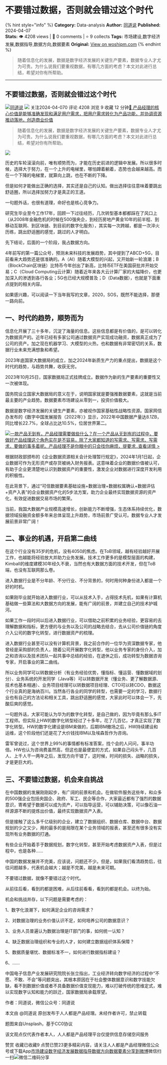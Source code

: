 # 不要错过数据，否则就会错过这个时代
{% hint style="info" %}
**Category:** Data-analysis
**Author:** [同道说](https://www.woshipm.com/u/1574512)
**Published:** 2024-04-07  
**Stats:** 👁️ 4208 views | 💬 0 comments | ⭐ 9 collects
**Tags:** 市场建设,数字经济发展,数据指导,数据方向,数据要素
**Original:** [View on woshipm.com](https://www.woshipm.com/data-analysis/6027133.html)
{% endhint %}
> 随着信息化的发展，数据是数字经济发展的关键生产要素，数据专业人才尤为可贵。为什么说我们要重视数据，有哪几方面的考虑？本文对此进行总结，希望对你有所帮助。

---

## 不要错过数据，否则就会错过这个时代

[![](https://static.woshipm.com/view/woshipm_api_def_20240328170041_9743.jpeg?imageView2/1/w/72/h/72/q/100)](https://www.woshipm.com/u/1574512)[同道说](https://www.woshipm.com/u/1574512) ![](https://static.woshipm.com/tag/1101_1@2x.png) 关注2024-04-070 评论 4208 浏览 9 收藏 12 分钟[🔗 产品经理的核心价值是能够准确发现和满足用户需求，把用户需求转化为产品功能，并协调资源推动落地，创造商业价值](https://ke.qidianla.com/courses/90pm)

> 随着信息化的发展，数据是数字经济发展的关键生产要素，数据专业人才尤为可贵。为什么说我们要重视数据，有哪几方面的考虑？本文对此进行总结，希望对你有所帮助。

![](https://image.woshipm.com/2023/04/14/a1997136-da9e-11ed-aee8-00163e0b5ff3.png)

历史的车轮滚滚向前，唯有顺势而为，才能在历史前进的逻辑中发展。所以很多时候，选择大于努力，在一个上升的电梯里，哪怕蹲着躺着，态势也会越来越高。而在一个下降的电梯里，就算向上跳，也在不断的下降。

但是如何才能做出正确的选择，其实还是自己的认知。做出选择往往意味着要跳出舒适圈，所以选择加努力才是真正的王道。

一句题外话，也很有道理，命好也是核心竞争力。

研究生毕业至今工作17年，回顾一下过往经历，几次转型基本都都踩在了风口上（从2008年金融危机的时候在500强央企，到经历房地产黄金10年的前半程、到移动互联网、到区块链、到目前的数字化服务），其实每一次跨越，都是一次淬火历练，跳出舒适圈的感觉，跳过的人才明白。

先下结论，后面的一个阶段，我占数据方向。

4年前写的第一篇公众号，预测未来科技的发展趋势，其中提到了ABCD+5G，目前看来大趋势还是很准确的。A（AI）随着大模型的兴起，又开始新一轮浪潮；B（BlockChain区块链）比特币今年创出了新高，比特币ETF在美国获批并开始交易；C（Cloud Computing云计算）随着近年来各大云计算厂家的大幅降价，也更加深入的渗透到各行各业；5G也已经大规模普及；D（Data数据），也就是下面重点提到的相关内容。

如果感兴趣，可以阅读一下当年我写的文章，2020，SOS，既然不能选择，那便一路向前。

## 一、时代的趋势，顺势而为

信息化开展了三十多年，沉淀了海量的信息。这些信息都是有价值的，是可以转化为数据资产的。近年已经有多家公司通过数据资产实现成功融资，数据真正成为了公司的资产。加之现在机器学习、大模型的火热，也和数据有非常密切的关系，数据行业未来充满想象和希望。

2023年底国家大数据局的成立，加之2024年新质生产力的重点提出，数据是这个时代的趋势，与趋势共舞，收获无穷。

2023年10月25日，国家数据局正式挂牌成立。数据作为新的生产要素的重要性又一次被体现。

国务院设立国家大数据局的意义在于，说明国家就是要强推数据要素，这就是当前最主要的产业趋势。数据要素市场建设从零到一，投资价值极大。

数据是数字经济发展的关键生产要素，亦被视作国家基础性战略性资源。国家网信办发布的《数字中国发展报告（2022年）》显示，2022年中国数据产量达8.1ZB，同比增长22.7%，全球占比达10.5%，位居世界第二。

[![](https://image.woshipm.com/2023/08/02/58dc678c-30e3-11ee-88e7-00163e0b5ff3.png)一款产品无到有，产品经理需要做些什么？在一个产品从无到有的过程中，要做好产品经理这个角色实在是不容易，除了大家都知道的写需求、写需求、写需求，要做的事多着呢。产品经理不是你眼中的只会找你麻烦，提要求..查看详情 >](https://ke.qidianla.com/courses/bcpm)

根据财政部颁布的《企业数据资源相关会计处理暂行规定》，2024年1月1日起，企业数据可作为无形资产或存货被纳入财务报表。这意味着企业的数据价值被认可，有助于企业更清楚地认识到数据资产的重要性，激发企业对数据进行深度开发利用的积极性。

在此背景下，通过“可信数据要素基础设施+数据治理+数据权属确认+数据评估+资产入表”的企业数据资产化的5步法方案，助力企业最终实现数据资源的资产化，有效促进数据交易市场的繁荣。

当前，我国大数据产业规模高速增长，创新能力不断增强，生态体系持续优化，数据领域投融资金额多年来总体呈现上升趋势，市场前景广受认可。数据专业人才发展前景非常广阔！

## 二、事业的机遇，开启第二曲线

在这个行业没有35岁的危机，没有4050的焦虑。在ToB领域，越有经验越好开展工作，也越能将经验放大并助力业务发展。技术工作更多的是模型层面的构建，Kimball的维度建模30年经久不衰，当然也有大数据方面的技术开发，但在ToB端，也没有互联网那么卷。

进入数据行业是不分年龄、不分行业、不分背景的，何时用何种身份进入都是一个好的时机。

如果刚毕业就开始进入数据行业，可以从技术入手，占得技术先机，如果有计算机基础做一些算法和大数据方向的发展，能有广阔的前景，并建立自己的技术护城河。

如果工作一段时间以后进入数据行业，可以借助之前积累的业务经验，更容易的去理解数据和指标，更方便的与业务以及公司的战略去结合，去从公司价值链的角度介入公司的数字化转型，进行数据资产的梳理。

进入数据行业甚至可以没有计算机背景，我之前合作的一位华为资深数据专家，他曾经是采购部的负责人，随着公司开展数字化转型，他以业务专家的身份介入，加之和咨询以及技术团队一起共事中总结的经验，在退休之后，成功转型为数据咨询专家，开启事业的第二曲线。

所以业务同学可以转数据分析（有业务经验优势，懂指标、懂运营、懂数据域的划分）、业务系统的开发同学（Java等）可以转数据开发（懂业务、更了解数据源、技术也基本相通）、业务项目经理可以转数据项目经理、CTO可以转CDO，数据这个行业真的是海纳百川。当然各行各业的同学的转型，也需要一定的学习，数据行业也有自己的方法论和相关工具，跳出舒适圈的感觉，大家此时可以体会一下，先酸后爽的感觉。

一句题外话，大家可能认为华为的数字化转型，是自己做的，因为毕竟有那么多IT工程师。但实际上HW的数字化转型经过了十多年，花了几百亿，才真正实现了数字化转型。HW的数字化建设是IBM来做的，后期IBM撤场之后，HW持续建设和运维，这个阶段他们还是花了大价钱找IBM以及埃森哲作为咨询。

雷军曾说过，这个世界上99%的事情都有标准答案，找个会的人问问，事半功倍。HW也认为咨询费虽然高，但这也是最便宜的方式，如果自己闷头干，几百人、上千人干一两年之后，发现方向干错了，这时候，时间的损失、战略的损失，才是更巨大的。

## 三、不要错过数据，机会来自挑战

在中国数据的发展刚刚起步，有广阔的前景和机会。在做软件服务这些年，和众多的500强企业包括央国企、政府、军工、民企等合作，大家最近都有了强烈的数据意识，寄希望于数据可以成为资产，可以指导运营，可以辅助决策，可以像石油一样源源不断的提炼出价值，最终实现数据资产入表。

但是接触了这么多千亿级别的企业，建立了数据组织、数据仓库、数据中台、数据规划的少之又少，用的最多的是局限在某个业务领域的报表，甚至还有很多没有实现所有业务数据的打通。

有些企业开始着手于数据规划，数字化转型，甚至开始考虑数据资产入表，但是过程中，也是各种……

中国的数据发展并不完美，应该说，问题还不少。但是，如果我们看清趋势后，往往问题越多，代表机会越大；越是不完美，越是未来可期。

不要错过数据，就像不要错过这个时代。

从前往后看，看到的都是困难，从后往前看看，看到的都是机会。以终为始。

机会和挑战并存，以下问题是需要考虑的：

1、数字化浪潮下，如何满足企业的咨询需求？

2、对数据治理的业务价值认识不足，如何培养公司的数据意识？

3、业务人员普遍认为数据治理是IT部门的事，如何统一认知？

4、缺乏数据治理组织和专业的人才，如何建立数据组织体系保障？

5、数据质量堪忧、数据标准不一，如何进行数据指标建设？

6、……

中国电子信息产业发展研究院院长张立指出，工业经济转向数字经济的过程中“不愿、不敢、不会”等问题突出，其根本原因在于社会整体数据意识和数字技能欠缺，看不到数据价值或者不具备数据价值变现能力，难以打破传统的思维定式，难以实现数字认知和能力的跃迁，国家数据局承载厚望。

作者：同道说，微信公众号：同道说

本文由 @同道说 原创发布于人人都是产品经理。未经作者许可，禁止转载

题图来自Unsplash，基于CC0协议

该文观点仅代表作者本人，人人都是产品经理平台仅提供信息存储空间服务

赞赏 收藏已收藏9 点赞已赞23更多精彩内容，请关注人人都是产品经理微信公众号或下载App[市场建设](https://www.woshipm.com/tag/%e5%b8%82%e5%9c%ba%e5%bb%ba%e8%ae%be)[数字经济发展](https://www.woshipm.com/tag/%e6%95%b0%e5%ad%97%e7%bb%8f%e6%b5%8e%e5%8f%91%e5%b1%95)[数据指导](https://www.woshipm.com/tag/%e6%95%b0%e6%8d%ae%e6%8c%87%e5%af%bc)[数据方向](https://www.woshipm.com/tag/%e6%95%b0%e6%8d%ae%e6%96%b9%e5%90%91)[数据要素](https://www.woshipm.com/tag/%e6%95%b0%e6%8d%ae%e8%a6%81%e7%b4%a0)[分享到微博](https://service.weibo.com/share/share.php?appkey=2775287854&title=不要错过数据，否则就会错过这个时代&url=https://www.woshipm.com/data-analysis/6027133.html&pic=https://image.woshipm.com/2023/04/14/a1997136-da9e-11ed-aee8-00163e0b5ff3.png)微信扫一扫![微信二维码](https://api.pwmqr.com/qrcode/create/?url=https://www.woshipm.com/data-analysis/6027133.html)分享